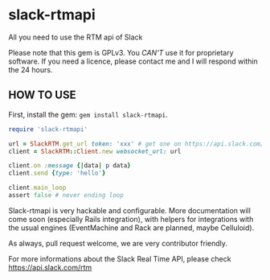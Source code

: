 slack-rtmapi
============

All you need to use the RTM api of Slack

Please note that this gem is GPLv3. You *CAN'T* use it for proprietary software.
If you need a licence, please contact me and I will respond within the 24 hours.

HOW TO USE
----------

First, install the gem: `gem install slack-rtmapi`.

```ruby
require 'slack-rtmapi'

url = SlackRTM.get_url token: 'xxx' # get one on https://api.slack.com/web#basics
client = SlackRTM::Client.new websocket_url: url

client.on :message {|data| p data}
client.send {type: 'hello'}

client.main_loop
assert false # never ending loop
```
Slack-rtmapi is very hackable and configurable. More documentation will come soon (especially Rails integration), with helpers for integrations with the usual engines (EventMachine and Rack are planned, maybe Celluloid).

As always, pull request welcome, we are very contributor friendly.

For more informations about the Slack Real Time API, please check https://api.slack.com/rtm

